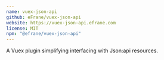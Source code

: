 ```yaml
---
name: vuex-json-api
github: eFrane/vuex-json-api
website: https://vuex-json-api.efrane.com
license: MIT
npm: "@efrane/vuex-json-api"
---
```


A Vuex plugin simplifying interfacing with Json:api resources.
